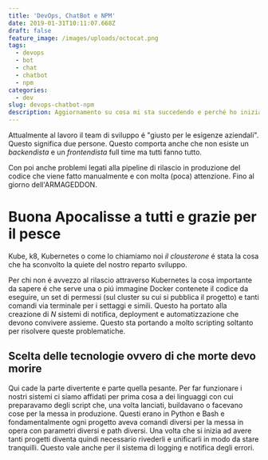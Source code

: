 ```yaml
---
title: 'DevOps, ChatBot e NPM'
date: 2019-01-31T10:11:07.668Z
draft: false
feature_image: /images/uploads/octocat.png
tags:
  - devops
  - bot
  - chat
  - chatbot
  - npm
categories:
  - dev
slug: devops-chatbot-npm
description: Aggiornamento su cosa mi sta succedendo e perché ho iniziato a fare il DevOps
---
```

Attualmente al lavoro il team di sviluppo é "giusto per le esigenze aziendali". Questo significa due persone. Questo comporta anche che non esiste un _backendista_ e un _frontendista_ full time ma tutti fanno tutto.

Con poi anche problemi legati alla pipeline di rilascio in produzione del codice che viene fatto manualmente e con molta (poca) attenzione. Fino al giorno dell'ARMAGEDDON.

# Buona Apocalisse a tutti e grazie per il pesce

Kube, k8, Kubernetes o come lo chiamiamo noi _il clousterone_ é stata la cosa che ha sconvolto la quiete del nostro reparto sviluppo.

Per chi non é avvezzo al rilascio attraverso Kubernetes la cosa importante da sapere é che serve una o piú immagine Docker contenete il codice da eseguire, un set di permessi (sul cluster su cui si pubblica il progetto) e tanti comandi via terminale per i settaggi e simili.
Questo ha portato alla creazione di _N_ sistemi di notifica, deployment e automatizzazione che devono convivere assieme. Questo sta portando a molto scripting soltanto per risolvere queste problematiche.

## Scelta delle tecnologie ovvero di che morte devo morire

Qui cade la parte divertente e parte quella pesante. Per far funzionare i nostri sistemi ci siamo affidati per prima cosa a dei linguaggi con cui preparavamo degli script che, una volta lanciati, buildavano o facevano cose per la messa in produzione. Questi erano in Python e Bash e fondamentalmente ogni progetto aveva comandi diversi per la messa in opera con parametri diversi e path diversi. Una volta che si inizia ad avere tanti progetti diventa quindi necessario rivederli e unificarli in modo da stare tranquilli. Questo vale anche per il sistema di logging e notifica degli errori.

